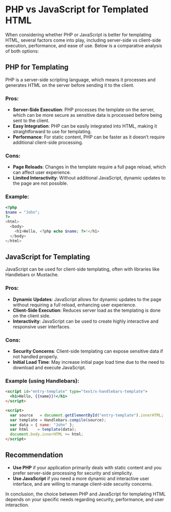 # PHP vs JavaScript for Templated HTML

When considering whether PHP or JavaScript is better for templating HTML, several factors come into play, including server-side vs client-side execution, performance, and ease of use. Below is a comparative analysis of both options:

## PHP for Templating

PHP is a server-side scripting language, which means it processes and generates HTML on the server before sending it to the client.

### Pros:
- **Server-Side Execution**: PHP processes the template on the server, which can be more secure as sensitive data is processed before being sent to the client.
- **Easy Integration**: PHP can be easily integrated into HTML, making it straightforward to use for templating.
- **Performance**: For static content, PHP can be faster as it doesn’t require additional client-side processing.

### Cons:
- **Page Reloads**: Changes in the template require a full page reload, which can affect user experience.
- **Limited Interactivity**: Without additional JavaScript, dynamic updates to the page are not possible.

### Example:
```php
<?php
$name = "John";
?>
<html>
  <body>
    <h1>Hello, <?php echo $name; ?>!</h1>
  </body>
</html>
```

## JavaScript for Templating

JavaScript can be used for client-side templating, often with libraries like Handlebars or Mustache.

### Pros:
- **Dynamic Updates**: JavaScript allows for dynamic updates to the page without requiring a full reload, enhancing user experience.
- **Client-Side Execution**: Reduces server load as the templating is done on the client side.
- **Interactivity**: JavaScript can be used to create highly interactive and responsive user interfaces.

### Cons:
- **Security Concerns**: Client-side templating can expose sensitive data if not handled properly.
- **Initial Load Time**: May increase initial page load time due to the need to download and execute JavaScript.

### Example (using Handlebars):
```html
<script id="entry-template" type="text/x-handlebars-template">
  <h1>Hello, {{name}}!</h1>
</script>

<script>
  var source   = document.getElementById("entry-template").innerHTML;
  var template = Handlebars.compile(source);
  var data = { name: "John" };
  var html    = template(data);
  document.body.innerHTML += html;
</script>
```

## Recommendation

- **Use PHP** if your application primarily deals with static content and you prefer server-side processing for security and simplicity.
- **Use JavaScript** if you need a more dynamic and interactive user interface, and are willing to manage client-side security concerns.

In conclusion, the choice between PHP and JavaScript for templating HTML depends on your specific needs regarding security, performance, and user interaction.

